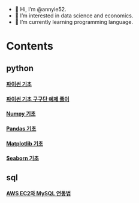 - 👋 Hi, I’m @annyie52.
- 👀 I’m interested in data science and economics.
- 🌱 I’m currently learning programming language.

# Contents

## python

#### [파이썬 기초](https://github.com/annyie52/python/blob/master/%ED%8C%8C%EC%9D%B4%EC%8D%AC%20%EA%B8%B0%EC%B4%88.md)
#### [파이썬 기초 구구단 예제 풀이](https://github.com/annyie52/python/blob/master/%ED%8C%8C%EC%9D%B4%EC%8D%AC%20%EA%B8%B0%EC%B4%88%20%EA%B5%AC%EA%B5%AC%EB%8B%A8%20%EC%98%88%EC%A0%9C%20%ED%92%80%EC%9D%B4.md)
#### [Numpy 기초](https://github.com/annyie52/python/blob/master/Numpy%20%EA%B8%B0%EC%B4%88.md)
#### [Pandas 기초](https://github.com/annyie52/python/blob/master/Pandas%20%EA%B8%B0%EC%B4%88.md)
#### [Matplotlib 기초](https://github.com/annyie52/python/blob/master/Matplotlib%20(%EC%8B%9C%EA%B0%81%ED%99%94)%20%EA%B8%B0%EC%B4%88.md)
#### [Seaborn 기초](https://github.com/annyie52/python/blob/master/Seaborn%20%EA%B8%B0%EC%B4%88.md)



## sql

#### [AWS EC2와 MySQL 연동법](https://github.com/annyie52/sql/blob/master/AWS%20EC2%EC%99%80%20MySQL%20%EC%97%B0%EB%8F%99%EB%B2%95.md)

